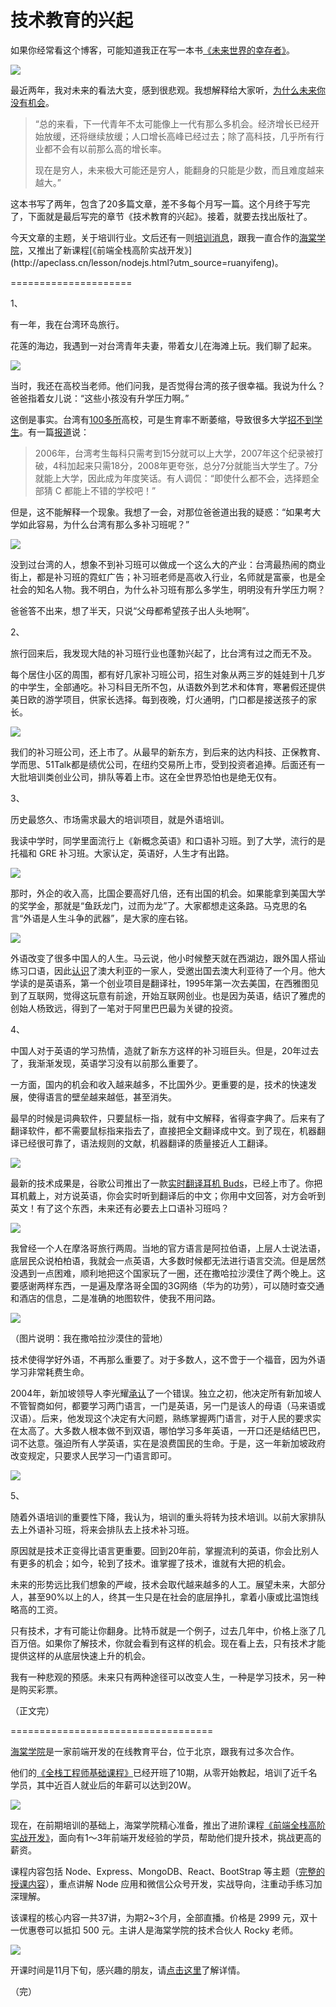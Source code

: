 # 技术教育的兴起

如果你经常看这个博客，可能知道我正在写一本书[《未来世界的幸存者》](http://survivor.ruanyifeng.com/index.html)。

[![](http://www.ruanyifeng.com/blogimg/asset/2017/bg2017110701.jpg)](http://survivor.ruanyifeng.com/index.html)

最近两年，我对未来的看法大变，感到很悲观。我想解释给大家听，[为什么未来你没有机会](http://www.ruanyifeng.com/blog/2017/07/working-poor.html)。

> “总的来看，下一代青年不太可能像上一代有那么多机会。经济增长已经开始放缓，还将继续放缓；人口增长高峰已经过去；除了高科技，几乎所有行业都不会有以前那么高的增长率。 
> 
> 现在是穷人，未来极大可能还是穷人，能翻身的只能是少数，而且难度越来越大。”

这本书写了两年，包含了20多篇文章，差不多每个月写一篇。这个月终于写完了，下面就是最后写完的章节《技术教育的兴起》。接着，就要去找出版社了。

今天文章的主题，关于培训行业。文后还有一则[培训消息](#support)，跟我一直合作的[海棠学院]([http://apeclass.cn/?utm_source=ruanyifeng](http://apeclass.cn/?utm_source=ruanyifeng))，又推出了新课程[《前端全栈高阶实战开发》](http://apeclass.cn/lesson/nodejs.html?utm_source=ruanyifeng)。

=====================

1、

有一年，我在台湾环岛旅行。

花莲的海边，我遇到一对台湾青年夫妻，带着女儿在海滩上玩。我们聊了起来。

![](http://www.ruanyifeng.com/blogimg/asset/2017/bg2017110702.jpg)

当时，我还在高校当老师。他们问我，是否觉得台湾的孩子很幸福。我说为什么？爸爸指着女儿说：“这些小孩没有升学压力啊。”

这倒是事实。台湾有[100多所](http://tieba.baidu.com/p/1425716563)高校，可是生育率不断萎缩，导致很多大学[招不到学生](http://www.thepaper.cn/newsDetail_forward_1755431)。有一篇[报道](http://news.sina.com.cn/c/gat/2017-08-18/doc-ifykcypp8816368.shtml)说：

> 2006年，台湾考生每科只需考到15分就可以上大学，2007年这个纪录被打破，4科加起来只需18分，2008年更夸张，总分7分就能当大学生了。7分就能上大学，因此成为年度笑话。有人调侃：“即使什么都不会，选择题全部猜 C 都能上不错的学校吧！”

但是，这不能解释一个现象。我想了一会，对那位爸爸道出我的疑惑：“如果考大学如此容易，为什么台湾有那么多补习班呢？”

![](http://www.ruanyifeng.com/blogimg/asset/2017/bg2017110703.jpg)

没到过台湾的人，想象不到补习班可以做成一个这么大的产业：台湾最热闹的商业街上，都是补习班的霓虹广告；补习班老师是高收入行业，名师就是富豪，也是全社会的知名人物。我不明白，为什么补习班有那么多学生，明明没有升学压力啊？

爸爸答不出来，想了半天，只说“父母都希望孩子出人头地啊”。

2、

旅行回来后，我发现大陆的补习班行业也蓬勃兴起了，比台湾有过之而无不及。

每个居住小区的周围，都有好几家补习班公司，招生对象从两三岁的娃娃到十几岁的中学生，全部通吃。补习科目无所不包，从语数外到艺术和体育，寒暑假还提供美日欧的游学项目，供家长选择。每到夜晚，灯火通明，门口都是接送孩子的家长。

![](http://www.ruanyifeng.com/blogimg/asset/2017/bg2017110704.jpg)

我们的补习班公司，还上市了。从最早的新东方，到后来的达内科技、正保教育、学而思、51Talk都是绩优公司，在纽约交易所上市，受到投资者追捧。后面还有一大批培训类创业公司，排队等着上市。这在全世界恐怕也是绝无仅有。

3、

历史最悠久、市场需求最大的培训项目，就是外语培训。

我读中学时，同学里面流行上《新概念英语》和口语补习班。到了大学，流行的是托福和 GRE 补习班。大家认定，英语好，人生才有出路。

![](http://www.ruanyifeng.com/blogimg/asset/2017/bg2017110705.jpg)

那时，外企的收入高，比国企要高好几倍，还有出国的机会。如果能拿到美国大学的奖学金，那就是“鱼跃龙门，过而为龙”了。大家都想走这条路。马克思的名言“外语是人生斗争的武器”，是大家的座右铭。

![](http://www.ruanyifeng.com/blogimg/asset/2017/bg2017110706.jpg)

外语改变了很多中国人的人生。马云说，他小时候整天就在西湖边，跟外国人搭讪练习口语，因此[认识](http://finance.sina.com.cn/china/gncj/2017-02-04/doc-ifyaexzn8839706.shtml)了澳大利亚的一家人，受邀出国去澳大利亚待了一个月。他大学读的是英语系，第一个创业项目是翻译社，1995年第一次去美国，在西雅图见到了互联网，觉得这玩意有前途，开始互联网创业。也是因为英语，结识了雅虎的创始人杨致远，得到了一笔对于阿里巴巴最为关键的投资。

4、

中国人对于英语的学习热情，造就了新东方这样的补习班巨头。但是，20年过去了，我渐渐发现，英语学习没有以前那么重要了。

一方面，国内的机会和收入越来越多，不比国外少。更重要的是，技术的快速发展，使得语言的壁垒越来越低，甚至消失。

最早的时候是词典软件，只要鼠标一指，就有中文解释，省得查字典了。后来有了翻译软件，都不需要鼠标指来指去了，直接把全文翻译成中文。到了现在，机器翻译已经很可靠了，语法规则的文献，机器翻译的质量接近人工翻译。

![](http://www.ruanyifeng.com/blogimg/asset/2017/bg2017110707.png)

最新的技术成果是，谷歌公司推出了一款[实时翻译耳机 Buds](http://tech.qq.com/a/20171005/020705.htm)，已经上市了。你把耳机戴上，对方说英语，你会实时听到翻译后的中文；你用中文回答，对方会听到英文！有了这个东西，未来还有必要去上口语补习班吗？

![](http://www.ruanyifeng.com/blogimg/asset/2017/bg2017110708.jpg)

我曾经一个人在摩洛哥旅行两周。当地的官方语言是阿拉伯语，上层人士说法语，底层民众说柏柏语，我就会一点英语，大多数时候都无法进行语言交流。但是居然没遇到一点困难，顺利地把这个国家玩了一圈，还在撒哈拉沙漠住了两个晚上。这要感谢两样东西，一是遍及摩洛哥全国的3G网络（华为的功劳），可以随时查交通和酒店的信息，二是准确的地图软件，使我不用问路。

![](http://www.ruanyifeng.com/blogimg/asset/2017/bg2017110709.jpg)

（图片说明：我在撒哈拉沙漠住的营地）

技术使得学好外语，不再那么重要了。对于多数人，这不啻于一个福音，因为外语学习非常耗费生命。

2004年，新加坡领导人李光耀[承认](http://www.bilibili.com/video/av9983386/)了一个错误。独立之初，他决定所有新加坡人不管智商如何，都要学习两门语言，一门是英语，另一门是该人的母语（马来语或汉语）。后来，他发现这个决定有大问题，熟练掌握两门语言，对于人民的要求实在太高了。大多数人根本做不到双语，哪怕学习多年英语，一开口还是结结巴巴，词不达意。强迫所有人学英语，实在是浪费国民的生命。于是，这一年新加坡政府改变规定，只要求人民学习一门语言即可。

![](http://www.ruanyifeng.com/blogimg/asset/2017/bg2017110710.png)

5、

随着外语培训的重要性下降，我认为，培训的重头将转为技术培训。以前大家排队去上外语补习班，将来会排队去上技术补习班。 

原因就是技术正变得比语言更重要。回到20年前，掌握流利的英语，你会比别人有更多的机会；如今，轮到了技术。谁掌握了技术，谁就有大把的机会。

未来的形势远比我们想象的严峻，技术会取代越来越多的人工。展望未来，大部分人，甚至90%以上的人，终其一生只是在社会的底层挣扎，拿着小康或比温饱线略高的工资。

只有技术，才有可能让你翻身。比特币就是一个例子，过去几年中，价格上涨了几百万倍。如果你了解技术，你就会看到有这样的机会。现在看上去，只有技术才能提供这样的从底层快速上升的机会。

我有一种悲观的预感。未来只有两种途径可以改变人生，一种是学习技术，另一种是购买彩票。

（正文完）

===================================

<a id="support"></a>

[海棠学院](http://apeclass.cn/?utm_source=ruanyifeng)是一家前端开发的在线教育平台，位于北京，跟我有过多次合作。

他们的[《全栈工程师基础课程》](http://apeclass.cn/lesson/index.html?utm_source=ruanyifeng)已经开班了10期，从零开始教起，培训了近千名学员，其中近百人就业后的年薪可以达到20W。

[![](http://www.ruanyifeng.com/blogimg/asset/2017/bg2017110713.jpg)](http://apeclass.cn/lesson/nodejs.html?utm_source=ruanyifeng)

现在，在前期培训的基础上，海棠学院精心准备，推出了进阶课程[《前端全栈高阶实战开发》](http://apeclass.cn/lesson/nodejs.html?utm_source=ruanyifeng)，面向有1～3年前端开发经验的学员，帮助他们提升技术，挑战更高的薪资。

课程内容包括 Node、Express、MongoDB、React、BootStrap 等主题（[完整的授课内容](http://apeclass.cn/lesson/nodejs.html#syllabus?utm_source=ruanyifeng)），重点讲解 Node 应用和微信公众号开发，实战导向，注重动手练习加深理解。

该课程的核心内容一共37讲，为期2~3个月，全部直播。价格是 2999 元，双十一优惠卷可以抵扣 500 元。主讲人是海棠学院的技术合伙人 Rocky 老师。

![](http://www.ruanyifeng.com/blogimg/asset/2017/bg2017110712.jpg)

开课时间是11月下旬，感兴趣的朋友，请[点击这里](http://apeclass.cn/lesson/nodejs.html?utm_source=ruanyifeng)了解详情。

（完）
